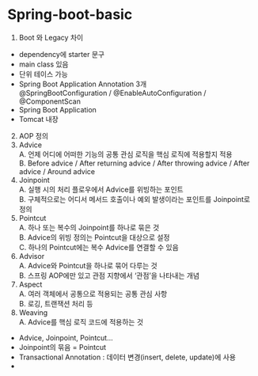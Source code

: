 # Spring-boot-basic

1. Boot 와 Legacy 차이  
- dependency에 starter 문구  
- main class 있음  
- 단위 테이스 가능  
- Spring Boot Application Annotation 3개  
  @SpringBootConfiguration / @EnableAutoConfiguration / @ComponentScan  
- Spring Boot Application  
- Tomcat 내장  
  
2. AOP 정의  
  1.	Advice  
    A.	언제 어디에 어떠한 기능의 공통 관심 로직을 핵심 로직에 적용할지 적용  
    B.	 Before advice / After returning advice / After throwing advice / After advice / Around advice  
  2.	Joinpoint  
    A.	실행 시의 처리 플로우에서 Advice를 위빙하는 포인트  
    B.	구체적으로는 어디서 메서드 호출이나 예외 발생이라는 포인트를 Joinpoint로 정의  
  3.	Pointcut  
    A.	하나 또는 복수의 Joinpoint를 하나로 묶은 것  
    B.	Advice의 위빙 정의는 Pointcut을 대상으로 설정  
    C.	하나의 Pointcut에는 복수 Advice를 연결할 수 있음  
  4.	Advisor  
    A.	Advice와 Pointcut을 하나로 묶어 다루는 것  
    B.	스프링 AOP에만 있고 관점 지향에서 ‘관점’을 나타내는 개념  
  5.	Aspect  
    A.	여러 객체에서 공통으로 적용되는 공통 관심 사항  
    B.	로깅, 트랜잭션 처리 등  
  6.	Weaving  
    A.	Advice를 핵심 로직 코드에 적용하는 것  
  
- Advice, Joinpoint, Pointcut...  
- Joinpoint의 묶음 = Pointcut  
- Transactional Annotation : 데이터 변경(insert, delete, update)에 사용  
- 
